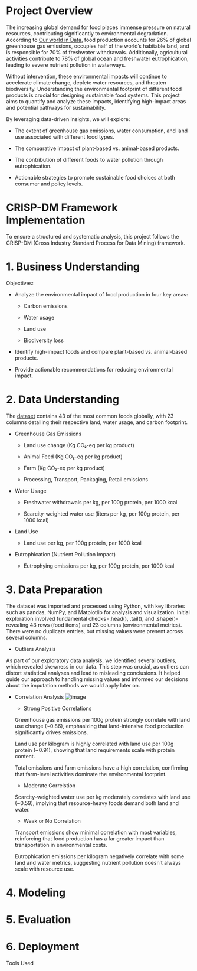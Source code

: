 # Project Overview
The increasing global demand for food places immense pressure on natural resources, contributing significantly to environmental degradation. According to [Our world in Data](https://ourworldindata.org/environmental-impacts-of-food), food production accounts for 26% of global greenhouse gas emissions, occupies half of the world’s habitable land, and is responsible for 70% of freshwater withdrawals. Additionally, agricultural activities contribute to 78% of global ocean and freshwater eutrophication, leading to severe nutrient pollution in waterways.

Without intervention, these environmental impacts will continue to accelerate climate change, deplete water resources, and threaten biodiversity. Understanding the environmental footprint of different food products is crucial for designing sustainable food systems. This project aims to quantify and analyze these impacts, identifying high-impact areas and potential pathways for sustainability.

By leveraging data-driven insights, we will explore:

- The extent of greenhouse gas emissions, water consumption, and land use associated with different food types.

- The comparative impact of plant-based vs. animal-based products.

- The contribution of different foods to water pollution through eutrophication.

- Actionable strategies to promote sustainable food choices at both consumer and policy levels.

# CRISP-DM Framework Implementation

To ensure a structured and systematic analysis, this project follows the CRISP-DM (Cross Industry Standard Process for Data Mining) framework.

#  1. Business Understanding
Objectives:

* Analyze the environmental impact of food production in four key areas:

    - Carbon emissions

    - Water usage

    - Land use

    - Biodiversity loss

* Identify high-impact foods and compare plant-based vs. animal-based products.

* Provide actionable recommendations for reducing environmental impact.

# 2. Data Understanding

The [dataset](https://azubiafrica-my.sharepoint.com/:x:/r/personal/teachops_azubiafrica_org/_layouts/15/Doc.aspx?sourcedoc=%7B3E112463-368D-41C7-A8F0-A784AF801F3E%7D&file=Food_Production.csv&action=default&mobileredirect=true) contains 43 of the most common foods globally, with 23 columns detailing their respective land, water usage, and carbon footprint.

* Greenhouse Gas Emissions

    - Land use change (Kg CO₂-eq per kg product)

    - Animal Feed (Kg CO₂-eq per kg product)

    - Farm (Kg CO₂-eq per kg product)

    - Processing, Transport, Packaging, Retail emissions

* Water Usage

    - Freshwater withdrawals per kg, per 100g protein, per 1000 kcal

    - Scarcity-weighted water use (liters per kg, per 100g protein, per 1000 kcal)

* Land Use

    - Land use per kg, per 100g protein, per 1000 kcal

* Eutrophication (Nutrient Pollution Impact)

    - Eutrophying emissions per kg, per 100g protein, per 1000 kcal

# 3. Data Preparation
The dataset was imported and processed using Python, with key libraries such as pandas, NumPy, and Matplotlib for analysis and visualization. Initial exploration involved fundamental checks - .head(), .tail(), and .shape()-revealing 43 rows (food items) and 23 columns (environmental metrics). There were no duplicate entries, but missing values were present across several columns.

* Outliers Analysis
  
As part of our exploratory data analysis, we identified several outliers, which revealed skewness in our data. This step was crucial, as outliers can distort statistical analyses and lead to misleading conclusions. It helped guide our approach to handling missing values and informed our decisions about the imputation methods we would apply later on.

* Correlation Analysis
![image](https://github.com/user-attachments/assets/386cf9d3-d479-4d52-a9d8-dce6831d2cc8)


    - Strong Positive Correlations

    Greenhouse gas emissions per 100g protein strongly correlate with land use change (~0.86), emphasizing that land-intensive food production significantly drives emissions.

    Land use per kilogram is highly correlated with land use per 100g protein (~0.91), showing that land requirements scale with protein content.

    Total emissions and farm emissions have a high correlation, confirming that farm-level activities dominate the environmental footprint.

    - Moderate Correlstion

    Scarcity-weighted water use per kg moderately correlates with land use (~0.59), implying that resource-heavy foods demand both land and water.

    - Weak or No Correlation
    
    Transport emissions show minimal correlation with most variables, reinforcing that food production has a far greater impact than transportation in environmental costs.

    Eutrophication emissions per kilogram negatively correlate with some land and water metrics, suggesting nutrient pollution doesn’t always scale with resource use.

# 4. Modeling

# 5. Evaluation

# 6. Deployment

 Tools Used




